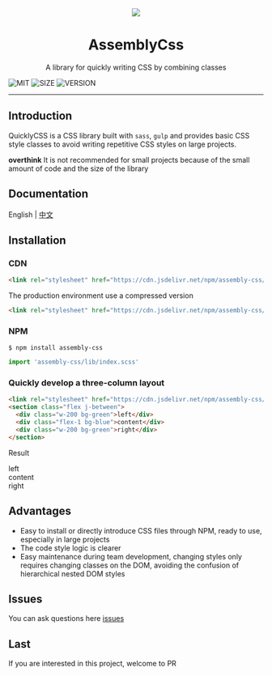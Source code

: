 <div style="text-align:center;"><img src="https://zj1024.github.io/assembly-css/images/logo.png" /></div>

<h1 align="center">AssemblyCss</h1>

<p align="center">A library for quickly writing CSS by combining classes</p>

![MIT](https://img.shields.io/badge/license-MIT-green) ![SIZE](https://img.shields.io/badge/size-60%20kb-blue) ![VERSION](https://img.shields.io/badge/version-1.1.0-orange)

---

## Introduction

QuicklyCSS is a CSS library built with `sass`, `gulp` and provides basic CSS style classes to avoid writing repetitive CSS styles on large projects.

**overthink** It is not recommended for small projects because of the small amount of code and the size of the library

## Documentation

English | [中文](https://github.com/zj1024/assembly-css/blob/master/README.md)

## Installation

### CDN

```html
<link rel="stylesheet" href="https://cdn.jsdelivr.net/npm/assembly-css/dist/assembly-css.css">
```

The production environment use a compressed version

```html
<link rel="stylesheet" href="https://cdn.jsdelivr.net/npm/assembly-css/dist/assembly-css.min.css">
```

### NPM

```Shell
$ npm install assembly-css
```

```js
import 'assembly-css/lib/index.scss'
```

### Quickly develop a three-column layout

```html
<link rel="stylesheet" href="https://cdn.jsdelivr.net/npm/assembly-css/dist/assembly-css.css">
<section class="flex j-between">
  <div class="w-200 bg-green">left</div>
  <div class="flex-1 bg-blue">content</div>
  <div class="w-200 bg-green">right</div>
</section>
```

Result

<link rel="stylesheet" href="https://cdn.jsdelivr.net/npm/assembly-css/dist/assembly-css.css">
<section class="flex j-between">
  <div class="w-200 bg-green">left</div>
  <div class="flex-1 bg-blue">content</div>
  <div class="w-200 bg-green">right</div>
</section>

## Advantages ##

- Easy to install or directly introduce CSS files through NPM, ready to use, especially in large projects
- The code style logic is clearer
- Easy maintenance during team development, changing styles only requires changing classes on the DOM, avoiding the confusion of hierarchical nested DOM styles

## Issues

You can ask questions here [issues](https://github.com/zj1024/assembly-css/issues)

## Last

If you are interested in this project, welcome to PR